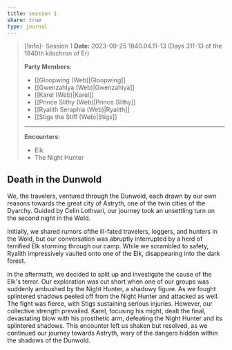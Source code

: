 ```yaml
---
title: session 1
share: true
type: journal
---
```



> [!info]- Session 1 **Date:** 2023-09-25 1840.04.11-13 (Days 311-13 of the 1840th kilochron of Er) 
>
> **Party Members:**
> 
> - [[Gloopwing (Web)|Gloopwing]]
> - [[Gwenzahlya (Web)|Gwenzahlya]]
> - [[Karel (Web)|Karel]]
> - [[Prince Slithy (Web)|Prince Slithy]]
> - [[Ryalith Seraphia (Web)|Ryalith]]
> - [[Stigs the Stiff (Web)|Stigs]]
> 
> ---
> 
> **Encounters**:
> 
> - Elk
> - The Night Hunter

## Death in the Dunwold 

We, the travelers, ventured through the Dunwold, each drawn by our own reasons towards the great city of Astryth, one of the twin cities of the Dyarchy. Guided by Celin Lothvari, our journey took an unsettling turn on the second night in the Wold.

Initially, we shared rumors ofthe ill-fated travelers, loggers, and hunters in the Wold, but our conversation was abruptly interrupted by a herd of terrified Elk storming through our camp. While we scrambled to safety, Ryalith impressively vaulted onto one of the Elk, disappearing into the dark forest.

In the aftermath, we decided to split up and investigate the cause of the Elk's terror. Our exploration was cut short when one of our groups was suddenly ambushed by the Night Hunter, a shadowy figure. As we fought splintered shadows peeled off from the Night Hunter and attacked as well. The fight was fierce, with Stigs sustaining serious injuries. However, our collective strength prevailed. Karel, focusing his might, dealt the final, devastating blow with his prosthetic arm, defeating the Night Hunter and its splintered shadows. This encounter left us shaken but resolved, as we continued our journey towards Astryth, wary of the dangers hidden within the shadows of the Dunwold.
